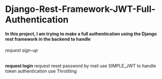 # Django-Rest-Framework-JWT-Full-Authentication
####  In this project, I am trying to make a full authentication using the Django rest framework in the backend to handle



  ###### request sign-up
  __request login__
  request reset password by mail
  use SIMPLE_JWT to handle token authentication
   use Throttling

